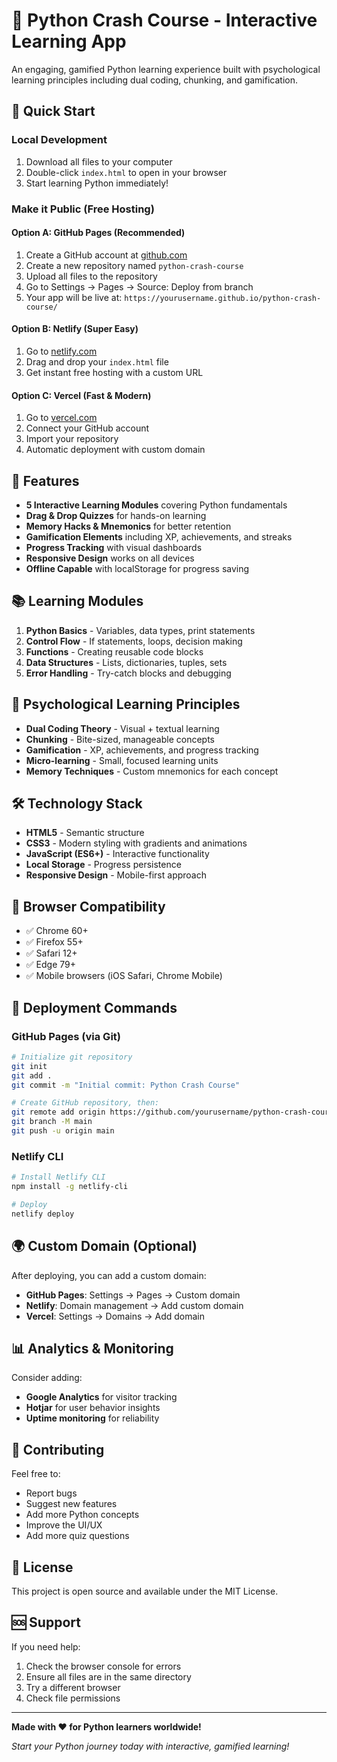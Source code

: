 # 🐍 Python Crash Course - Interactive Learning App

An engaging, gamified Python learning experience built with psychological learning principles including dual coding, chunking, and gamification.

## 🚀 **Quick Start**

### **Local Development**
1. Download all files to your computer
2. Double-click `index.html` to open in your browser
3. Start learning Python immediately!

### **Make it Public (Free Hosting)**

#### **Option A: GitHub Pages (Recommended)**
1. Create a GitHub account at [github.com](https://github.com)
2. Create a new repository named `python-crash-course`
3. Upload all files to the repository
4. Go to Settings → Pages → Source: Deploy from branch
5. Your app will be live at: `https://yourusername.github.io/python-crash-course/`

#### **Option B: Netlify (Super Easy)**
1. Go to [netlify.com](https://netlify.com)
2. Drag and drop your `index.html` file
3. Get instant free hosting with a custom URL

#### **Option C: Vercel (Fast & Modern)**
1. Go to [vercel.com](https://vercel.com)
2. Connect your GitHub account
3. Import your repository
4. Automatic deployment with custom domain

## 🌟 **Features**

- **5 Interactive Learning Modules** covering Python fundamentals
- **Drag & Drop Quizzes** for hands-on learning
- **Memory Hacks & Mnemonics** for better retention
- **Gamification Elements** including XP, achievements, and streaks
- **Progress Tracking** with visual dashboards
- **Responsive Design** works on all devices
- **Offline Capable** with localStorage for progress saving

## 📚 **Learning Modules**

1. **Python Basics** - Variables, data types, print statements
2. **Control Flow** - If statements, loops, decision making
3. **Functions** - Creating reusable code blocks
4. **Data Structures** - Lists, dictionaries, tuples, sets
5. **Error Handling** - Try-catch blocks and debugging

## 🧠 **Psychological Learning Principles**

- **Dual Coding Theory** - Visual + textual learning
- **Chunking** - Bite-sized, manageable concepts
- **Gamification** - XP, achievements, and progress tracking
- **Micro-learning** - Small, focused learning units
- **Memory Techniques** - Custom mnemonics for each concept

## 🛠 **Technology Stack**

- **HTML5** - Semantic structure
- **CSS3** - Modern styling with gradients and animations
- **JavaScript (ES6+)** - Interactive functionality
- **Local Storage** - Progress persistence
- **Responsive Design** - Mobile-first approach

## 📱 **Browser Compatibility**

- ✅ Chrome 60+
- ✅ Firefox 55+
- ✅ Safari 12+
- ✅ Edge 79+
- ✅ Mobile browsers (iOS Safari, Chrome Mobile)

## 🚀 **Deployment Commands**

### **GitHub Pages (via Git)**
```bash
# Initialize git repository
git init
git add .
git commit -m "Initial commit: Python Crash Course"

# Create GitHub repository, then:
git remote add origin https://github.com/yourusername/python-crash-course.git
git branch -M main
git push -u origin main
```

### **Netlify CLI**
```bash
# Install Netlify CLI
npm install -g netlify-cli

# Deploy
netlify deploy
```

## 🌍 **Custom Domain (Optional)**

After deploying, you can add a custom domain:
- **GitHub Pages**: Settings → Pages → Custom domain
- **Netlify**: Domain management → Add custom domain
- **Vercel**: Settings → Domains → Add domain

## 📊 **Analytics & Monitoring**

Consider adding:
- **Google Analytics** for visitor tracking
- **Hotjar** for user behavior insights
- **Uptime monitoring** for reliability

## 🤝 **Contributing**

Feel free to:
- Report bugs
- Suggest new features
- Add more Python concepts
- Improve the UI/UX
- Add more quiz questions

## 📄 **License**

This project is open source and available under the MIT License.

## 🆘 **Support**

If you need help:
1. Check the browser console for errors
2. Ensure all files are in the same directory
3. Try a different browser
4. Check file permissions

---

**Made with ❤️ for Python learners worldwide!**

*Start your Python journey today with interactive, gamified learning!*
